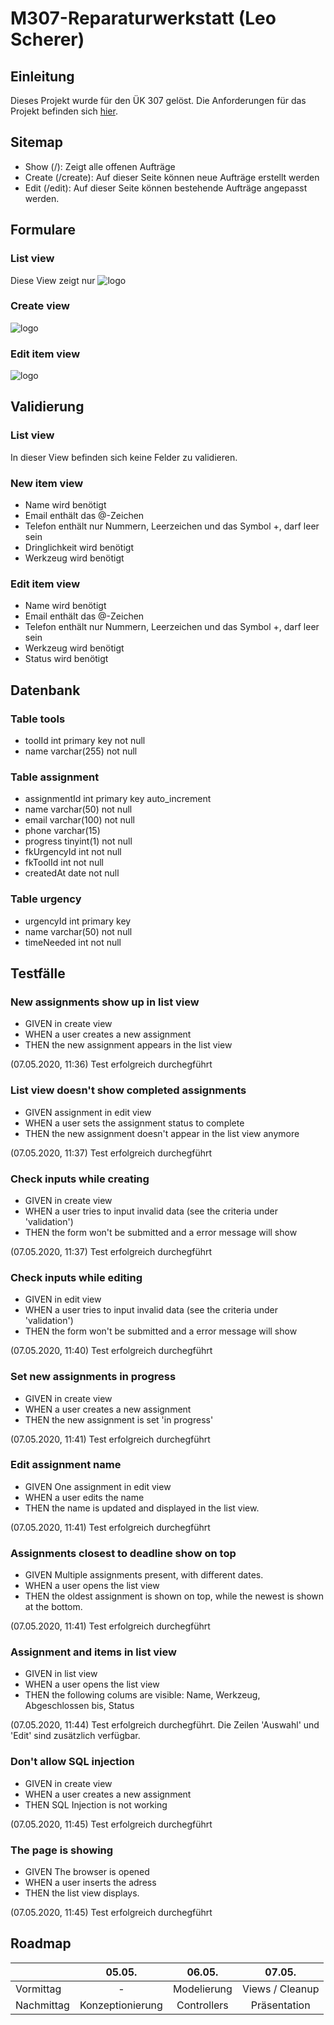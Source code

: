# M307-Reparaturwerkstatt (Leo Scherer)

## Einleitung
Dieses Projekt wurde für den ÜK 307 gelöst. Die Anforderungen für das Projekt befinden sich [hier](https://github.com/IctBerufsbildungZentralschweiz/modul-307/tree/master/Tag%203-5%20Projektarbeit/Projekte/02%20Reparaturwerkstatt).


## Sitemap
* Show (/): Zeigt alle offenen Aufträge 
* Create (/create): Auf dieser Seite können neue Aufträge erstellt werden
* Edit (/edit): Auf dieser Seite können bestehende Aufträge angepasst werden.

## Formulare
### List view
Diese View zeigt nur 
![logo](assets/Show.png)

### Create view
![logo](assets/New.png)

### Edit item view
![logo](assets/Edit.png)

## Validierung
### List view
In dieser View befinden sich keine Felder zu validieren.

### New item view
* Name wird benötigt
* Email enthält das @-Zeichen
* Telefon enthält nur Nummern, Leerzeichen und das Symbol +, darf leer sein
* Dringlichkeit wird benötigt
* Werkzeug wird benötigt

### Edit item view
* Name wird benötigt
* Email enthält das @-Zeichen
* Telefon enthält nur Nummern, Leerzeichen und das Symbol +, darf leer sein
* Werkzeug wird benötigt
* Status wird benötigt

## Datenbank
### Table tools
* toolId int primary key not null
* name varchar(255) not null


### Table assignment
* assignmentId int primary key auto_increment
* name varchar(50) not null
* email varchar(100) not null
* phone varchar(15)
* progress tinyint(1) not null
* fkUrgencyId int not null
* fkToolId int not null
* createdAt date not null

### Table urgency
* urgencyId int primary key 
* name varchar(50) not null
* timeNeeded int not null

## Testfälle
### New assignments show up in list view
* GIVEN in create view
* WHEN a user creates a new assignment
* THEN the new assignment appears in the list view

(07.05.2020, 11:36) Test erfolgreich durchegführt

### List view doesn't show completed assignments
* GIVEN assignment in edit view
* WHEN a user sets the assignment status to complete
* THEN the new assignment doesn't appear in the list view anymore

(07.05.2020, 11:37) Test erfolgreich durchegführt

### Check inputs while creating
* GIVEN in create view
* WHEN a user tries to input invalid data (see the criteria under 'validation')
* THEN the form won't be submitted and a error message will show

(07.05.2020, 11:37) Test erfolgreich durchegführt

### Check inputs while editing
* GIVEN in edit view
* WHEN a user tries to input invalid data (see the criteria under 'validation')
* THEN the form won't be submitted and a error message will show

(07.05.2020, 11:40) Test erfolgreich durchegführt

### Set new assignments in progress
* GIVEN in create view
* WHEN a user creates a new assignment
* THEN the new assignment is set 'in progress'

(07.05.2020, 11:41) Test erfolgreich durchegführt

### Edit assignment name
* GIVEN One assignment in edit view
* WHEN a user edits the name
* THEN the name is updated and displayed in the list view.

(07.05.2020, 11:41) Test erfolgreich durchegführt

### Assignments closest to deadline show on top
* GIVEN Multiple assignments present, with different dates.
* WHEN a user opens the list view
* THEN the oldest assignment is shown on top, while the newest is shown at the bottom.

(07.05.2020, 11:41) Test erfolgreich durchegführt

### Assignment and items in list view
* GIVEN in list view
* WHEN a user opens the list view
* THEN the following colums are visible: Name, Werkzeug, Abgeschlossen bis, Status

(07.05.2020, 11:44) Test erfolgreich durchegführt. Die Zeilen 'Auswahl' und 'Edit' sind zusätzlich verfügbar.

### Don't allow SQL injection
* GIVEN in create view
* WHEN a user creates a new assignment
* THEN SQL Injection is not working

(07.05.2020, 11:45) Test erfolgreich durchegführt

### The page is showing
* GIVEN The browser is opened
* WHEN a user inserts the adress
* THEN the list view displays.

(07.05.2020, 11:45) Test erfolgreich durchegführt

## Roadmap
|            | 05.05.        | 06.05.        | 07.05.|
| ---------- | :-------------: |:-------------:| :-----:|
| Vormittag  | -             | Modelierung | Views / Cleanup |
| Nachmittag | Konzeptionierung | Controllers |   Präsentation |
